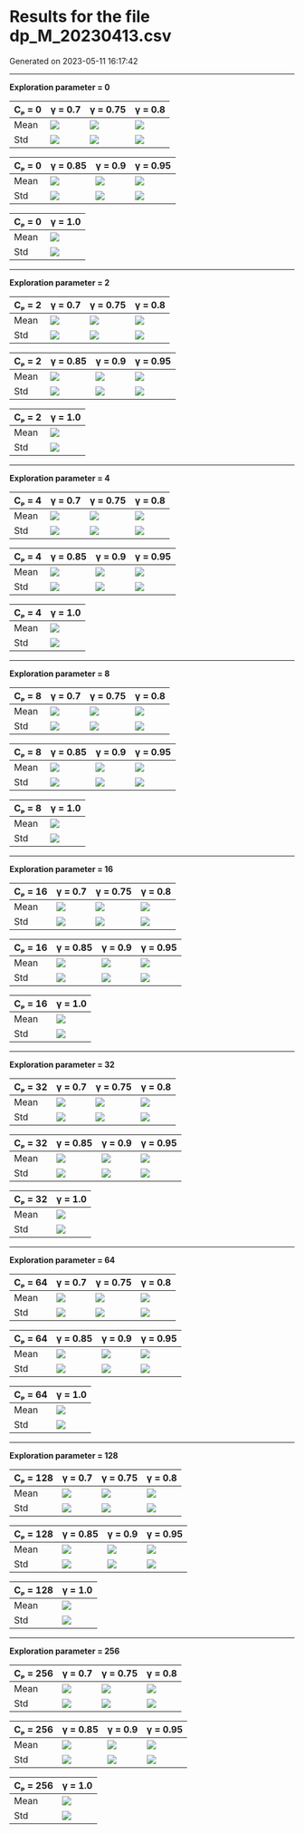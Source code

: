 # Results for the file dp_M_20230413.csv 

Generated on 2023-05-11 16:17:42

---

**Exploration parameter = 0**

| Cₚ = 0 | γ = 0.7 | γ = 0.75 | γ = 0.8 | 
| --- | --- | --- | --- | 
| Mean | ![](fig/dp_M/mean_g_0.7_cp_0.png) | ![](fig/dp_M/mean_g_0.75_cp_0.png) | ![](fig/dp_M/mean_g_0.8_cp_0.png) | 
| Std | ![](fig/dp_M/std_g_0.7_cp_0.png) | ![](fig/dp_M/std_g_0.75_cp_0.png) | ![](fig/dp_M/std_g_0.8_cp_0.png) | 

| Cₚ = 0 | γ = 0.85 | γ = 0.9 | γ = 0.95 | 
| --- | --- | --- | --- | 
| Mean | ![](fig/dp_M/mean_g_0.85_cp_0.png) | ![](fig/dp_M/mean_g_0.9_cp_0.png) | ![](fig/dp_M/mean_g_0.95_cp_0.png) | 
| Std | ![](fig/dp_M/std_g_0.85_cp_0.png) | ![](fig/dp_M/std_g_0.9_cp_0.png) | ![](fig/dp_M/std_g_0.95_cp_0.png) | 

| Cₚ = 0 | γ = 1.0 | 
| --- | --- | 
| Mean | ![](fig/dp_M/mean_g_1.0_cp_0.png) | 
| Std | ![](fig/dp_M/std_g_1.0_cp_0.png) | 

---

**Exploration parameter = 2**

| Cₚ = 2 | γ = 0.7 | γ = 0.75 | γ = 0.8 | 
| --- | --- | --- | --- | 
| Mean | ![](fig/dp_M/mean_g_0.7_cp_2.png) | ![](fig/dp_M/mean_g_0.75_cp_2.png) | ![](fig/dp_M/mean_g_0.8_cp_2.png) | 
| Std | ![](fig/dp_M/std_g_0.7_cp_2.png) | ![](fig/dp_M/std_g_0.75_cp_2.png) | ![](fig/dp_M/std_g_0.8_cp_2.png) | 

| Cₚ = 2 | γ = 0.85 | γ = 0.9 | γ = 0.95 | 
| --- | --- | --- | --- | 
| Mean | ![](fig/dp_M/mean_g_0.85_cp_2.png) | ![](fig/dp_M/mean_g_0.9_cp_2.png) | ![](fig/dp_M/mean_g_0.95_cp_2.png) | 
| Std | ![](fig/dp_M/std_g_0.85_cp_2.png) | ![](fig/dp_M/std_g_0.9_cp_2.png) | ![](fig/dp_M/std_g_0.95_cp_2.png) | 

| Cₚ = 2 | γ = 1.0 | 
| --- | --- | 
| Mean | ![](fig/dp_M/mean_g_1.0_cp_2.png) | 
| Std | ![](fig/dp_M/std_g_1.0_cp_2.png) | 

---

**Exploration parameter = 4**

| Cₚ = 4 | γ = 0.7 | γ = 0.75 | γ = 0.8 | 
| --- | --- | --- | --- | 
| Mean | ![](fig/dp_M/mean_g_0.7_cp_4.png) | ![](fig/dp_M/mean_g_0.75_cp_4.png) | ![](fig/dp_M/mean_g_0.8_cp_4.png) | 
| Std | ![](fig/dp_M/std_g_0.7_cp_4.png) | ![](fig/dp_M/std_g_0.75_cp_4.png) | ![](fig/dp_M/std_g_0.8_cp_4.png) | 

| Cₚ = 4 | γ = 0.85 | γ = 0.9 | γ = 0.95 | 
| --- | --- | --- | --- | 
| Mean | ![](fig/dp_M/mean_g_0.85_cp_4.png) | ![](fig/dp_M/mean_g_0.9_cp_4.png) | ![](fig/dp_M/mean_g_0.95_cp_4.png) | 
| Std | ![](fig/dp_M/std_g_0.85_cp_4.png) | ![](fig/dp_M/std_g_0.9_cp_4.png) | ![](fig/dp_M/std_g_0.95_cp_4.png) | 

| Cₚ = 4 | γ = 1.0 | 
| --- | --- | 
| Mean | ![](fig/dp_M/mean_g_1.0_cp_4.png) | 
| Std | ![](fig/dp_M/std_g_1.0_cp_4.png) | 

---

**Exploration parameter = 8**

| Cₚ = 8 | γ = 0.7 | γ = 0.75 | γ = 0.8 | 
| --- | --- | --- | --- | 
| Mean | ![](fig/dp_M/mean_g_0.7_cp_8.png) | ![](fig/dp_M/mean_g_0.75_cp_8.png) | ![](fig/dp_M/mean_g_0.8_cp_8.png) | 
| Std | ![](fig/dp_M/std_g_0.7_cp_8.png) | ![](fig/dp_M/std_g_0.75_cp_8.png) | ![](fig/dp_M/std_g_0.8_cp_8.png) | 

| Cₚ = 8 | γ = 0.85 | γ = 0.9 | γ = 0.95 | 
| --- | --- | --- | --- | 
| Mean | ![](fig/dp_M/mean_g_0.85_cp_8.png) | ![](fig/dp_M/mean_g_0.9_cp_8.png) | ![](fig/dp_M/mean_g_0.95_cp_8.png) | 
| Std | ![](fig/dp_M/std_g_0.85_cp_8.png) | ![](fig/dp_M/std_g_0.9_cp_8.png) | ![](fig/dp_M/std_g_0.95_cp_8.png) | 

| Cₚ = 8 | γ = 1.0 | 
| --- | --- | 
| Mean | ![](fig/dp_M/mean_g_1.0_cp_8.png) | 
| Std | ![](fig/dp_M/std_g_1.0_cp_8.png) | 

---

**Exploration parameter = 16**

| Cₚ = 16 | γ = 0.7 | γ = 0.75 | γ = 0.8 | 
| --- | --- | --- | --- | 
| Mean | ![](fig/dp_M/mean_g_0.7_cp_16.png) | ![](fig/dp_M/mean_g_0.75_cp_16.png) | ![](fig/dp_M/mean_g_0.8_cp_16.png) | 
| Std | ![](fig/dp_M/std_g_0.7_cp_16.png) | ![](fig/dp_M/std_g_0.75_cp_16.png) | ![](fig/dp_M/std_g_0.8_cp_16.png) | 

| Cₚ = 16 | γ = 0.85 | γ = 0.9 | γ = 0.95 | 
| --- | --- | --- | --- | 
| Mean | ![](fig/dp_M/mean_g_0.85_cp_16.png) | ![](fig/dp_M/mean_g_0.9_cp_16.png) | ![](fig/dp_M/mean_g_0.95_cp_16.png) | 
| Std | ![](fig/dp_M/std_g_0.85_cp_16.png) | ![](fig/dp_M/std_g_0.9_cp_16.png) | ![](fig/dp_M/std_g_0.95_cp_16.png) | 

| Cₚ = 16 | γ = 1.0 | 
| --- | --- | 
| Mean | ![](fig/dp_M/mean_g_1.0_cp_16.png) | 
| Std | ![](fig/dp_M/std_g_1.0_cp_16.png) | 

---

**Exploration parameter = 32**

| Cₚ = 32 | γ = 0.7 | γ = 0.75 | γ = 0.8 | 
| --- | --- | --- | --- | 
| Mean | ![](fig/dp_M/mean_g_0.7_cp_32.png) | ![](fig/dp_M/mean_g_0.75_cp_32.png) | ![](fig/dp_M/mean_g_0.8_cp_32.png) | 
| Std | ![](fig/dp_M/std_g_0.7_cp_32.png) | ![](fig/dp_M/std_g_0.75_cp_32.png) | ![](fig/dp_M/std_g_0.8_cp_32.png) | 

| Cₚ = 32 | γ = 0.85 | γ = 0.9 | γ = 0.95 | 
| --- | --- | --- | --- | 
| Mean | ![](fig/dp_M/mean_g_0.85_cp_32.png) | ![](fig/dp_M/mean_g_0.9_cp_32.png) | ![](fig/dp_M/mean_g_0.95_cp_32.png) | 
| Std | ![](fig/dp_M/std_g_0.85_cp_32.png) | ![](fig/dp_M/std_g_0.9_cp_32.png) | ![](fig/dp_M/std_g_0.95_cp_32.png) | 

| Cₚ = 32 | γ = 1.0 | 
| --- | --- | 
| Mean | ![](fig/dp_M/mean_g_1.0_cp_32.png) | 
| Std | ![](fig/dp_M/std_g_1.0_cp_32.png) | 

---

**Exploration parameter = 64**

| Cₚ = 64 | γ = 0.7 | γ = 0.75 | γ = 0.8 | 
| --- | --- | --- | --- | 
| Mean | ![](fig/dp_M/mean_g_0.7_cp_64.png) | ![](fig/dp_M/mean_g_0.75_cp_64.png) | ![](fig/dp_M/mean_g_0.8_cp_64.png) | 
| Std | ![](fig/dp_M/std_g_0.7_cp_64.png) | ![](fig/dp_M/std_g_0.75_cp_64.png) | ![](fig/dp_M/std_g_0.8_cp_64.png) | 

| Cₚ = 64 | γ = 0.85 | γ = 0.9 | γ = 0.95 | 
| --- | --- | --- | --- | 
| Mean | ![](fig/dp_M/mean_g_0.85_cp_64.png) | ![](fig/dp_M/mean_g_0.9_cp_64.png) | ![](fig/dp_M/mean_g_0.95_cp_64.png) | 
| Std | ![](fig/dp_M/std_g_0.85_cp_64.png) | ![](fig/dp_M/std_g_0.9_cp_64.png) | ![](fig/dp_M/std_g_0.95_cp_64.png) | 

| Cₚ = 64 | γ = 1.0 | 
| --- | --- | 
| Mean | ![](fig/dp_M/mean_g_1.0_cp_64.png) | 
| Std | ![](fig/dp_M/std_g_1.0_cp_64.png) | 

---

**Exploration parameter = 128**

| Cₚ = 128 | γ = 0.7 | γ = 0.75 | γ = 0.8 | 
| --- | --- | --- | --- | 
| Mean | ![](fig/dp_M/mean_g_0.7_cp_128.png) | ![](fig/dp_M/mean_g_0.75_cp_128.png) | ![](fig/dp_M/mean_g_0.8_cp_128.png) | 
| Std | ![](fig/dp_M/std_g_0.7_cp_128.png) | ![](fig/dp_M/std_g_0.75_cp_128.png) | ![](fig/dp_M/std_g_0.8_cp_128.png) | 

| Cₚ = 128 | γ = 0.85 | γ = 0.9 | γ = 0.95 | 
| --- | --- | --- | --- | 
| Mean | ![](fig/dp_M/mean_g_0.85_cp_128.png) | ![](fig/dp_M/mean_g_0.9_cp_128.png) | ![](fig/dp_M/mean_g_0.95_cp_128.png) | 
| Std | ![](fig/dp_M/std_g_0.85_cp_128.png) | ![](fig/dp_M/std_g_0.9_cp_128.png) | ![](fig/dp_M/std_g_0.95_cp_128.png) | 

| Cₚ = 128 | γ = 1.0 | 
| --- | --- | 
| Mean | ![](fig/dp_M/mean_g_1.0_cp_128.png) | 
| Std | ![](fig/dp_M/std_g_1.0_cp_128.png) | 

---

**Exploration parameter = 256**

| Cₚ = 256 | γ = 0.7 | γ = 0.75 | γ = 0.8 | 
| --- | --- | --- | --- | 
| Mean | ![](fig/dp_M/mean_g_0.7_cp_256.png) | ![](fig/dp_M/mean_g_0.75_cp_256.png) | ![](fig/dp_M/mean_g_0.8_cp_256.png) | 
| Std | ![](fig/dp_M/std_g_0.7_cp_256.png) | ![](fig/dp_M/std_g_0.75_cp_256.png) | ![](fig/dp_M/std_g_0.8_cp_256.png) | 

| Cₚ = 256 | γ = 0.85 | γ = 0.9 | γ = 0.95 | 
| --- | --- | --- | --- | 
| Mean | ![](fig/dp_M/mean_g_0.85_cp_256.png) | ![](fig/dp_M/mean_g_0.9_cp_256.png) | ![](fig/dp_M/mean_g_0.95_cp_256.png) | 
| Std | ![](fig/dp_M/std_g_0.85_cp_256.png) | ![](fig/dp_M/std_g_0.9_cp_256.png) | ![](fig/dp_M/std_g_0.95_cp_256.png) | 

| Cₚ = 256 | γ = 1.0 | 
| --- | --- | 
| Mean | ![](fig/dp_M/mean_g_1.0_cp_256.png) | 
| Std | ![](fig/dp_M/std_g_1.0_cp_256.png) | 

